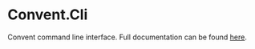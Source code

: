 # Convent.Cli

Convent command line interface. Full documentation can be found [here](https://isaac-joseph-brown.gitbook.io/convent/convent.cli).

